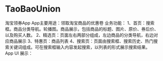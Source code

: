 # TaoBaoUnion
淘宝领券App
App主要用途：领取淘宝商品的优惠卷
业务功能：
1、首页：搜索框。商品分类导航。轮播图。商品展示，包括商品的标题、图片、原价、券后价、以及购买人数。
2、精选页：页面左右两部分组成，左边商品的分类导航，右边对应商品展示
3、特惠页：商品列表
4、搜索页：页面由搜索框、搜索历史、热门搜索关键词组成。可在搜索框输入内容发起搜索，以列表的形式展示搜索结果。
App UI 展示：
